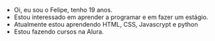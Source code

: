 - Oi, eu sou o Felipe, tenho 19 anos.
- Estou interessado em aprender a programar e em fazer um estágio.
- Atualmente estou aprendendo HTML, CSS, Javascrypt e python
- Estou fazendo cursos na Alura.
